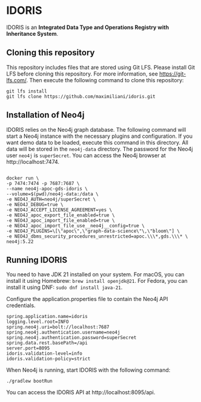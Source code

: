 # IDORIS

IDORIS is an **Integrated Data Type and Operations Registry with Inheritance System**.

## Cloning this repository

This repository includes files that are stored using Git LFS.
Please install Git LFS before cloning this repository.
For more information, see https://git-lfs.com/.
Then execute the following command to clone this repository:

```
git lfs install
git lfs clone https://github.com/maximiliani/idoris.git
```

## Installation of Neo4j

IDORIS relies on the Neo4j graph database.
The following command will start a Neo4j instance with the necessary plugins and configuration.
If you want demo data to be loaded, execute this command in this directory.
All data will be stored in the `neo4j-data` directory.
The password for the Neo4j user `neo4j` is `superSecret`.
You can access the Neo4j browser at http://localhost:7474.

```

docker run \
-p 7474:7474 -p 7687:7687 \
--name neo4j-apoc-gds-idoris \
--volume=$(pwd)/neo4j-data:/data \
-e NEO4J_AUTH=neo4j/superSecret \
-e NEO4J_DEBUG=true \
-e NEO4J_ACCEPT_LICENSE_AGREEMENT=yes \
-e NEO4J_apoc_export_file_enabled=true \
-e NEO4J_apoc_import_file_enabled=true \
-e NEO4J_apoc_import_file_use__neo4j__config=true \
-e NEO4J_PLUGINS=\[\"apoc\",\"graph-data-science\"\,\"bloom\"] \
-e NEO4J_dbms_security_procedures_unrestricted=apoc.\\\*,gds.\\\* \
neo4j:5.22

```

## Running IDORIS

You need to have JDK 21 installed on your system.
For macOS, you can install it using Homebrew: ```brew install openjdk@21```.
For Fedora, you can install it using DNF: ```sudo dnf install java-21```.

Configure the application.properties file to contain the Neo4j API credentials.

```
spring.application.name=idoris
logging.level.root=INFO
spring.neo4j.uri=bolt://localhost:7687
spring.neo4j.authentication.username=neo4j
spring.neo4j.authentication.password=superSecret
spring.data.rest.basePath=/api
server.port=8095
idoris.validation-level=info
idoris.validation-policy=strict

```

When Neo4j is running, start IDORIS with the following command:

```
./gradlew bootRun
```

You can access the IDORIS API at http://localhost:8095/api.
